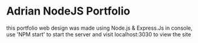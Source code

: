 # Adrian NodeJS Portfolio
this portfolio web design was made using Node.js & Express.Js
in console, use 'NPM start' to start the server and visit localhost:3030 to view the site

